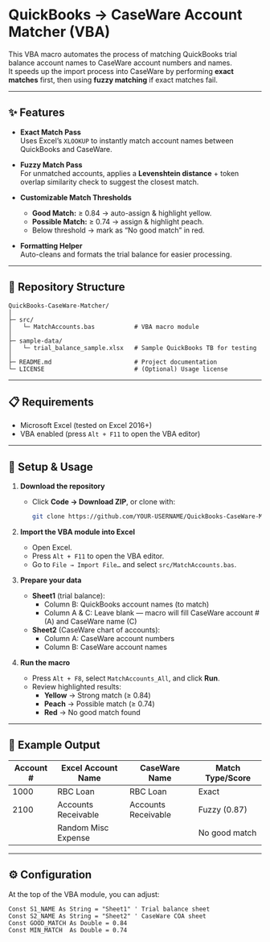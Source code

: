 # QuickBooks → CaseWare Account Matcher (VBA)

This VBA macro automates the process of matching QuickBooks trial balance account names to CaseWare account numbers and names.  
It speeds up the import process into CaseWare by performing **exact matches** first, then using **fuzzy matching** if exact matches fail.

---

## ✨ Features

- **Exact Match Pass**  
  Uses Excel’s `XLOOKUP` to instantly match account names between QuickBooks and CaseWare.  

- **Fuzzy Match Pass**  
  For unmatched accounts, applies a **Levenshtein distance** + token overlap similarity check to suggest the closest match.  

- **Customizable Match Thresholds**  
  - **Good Match:** ≥ 0.84 → auto-assign & highlight yellow.  
  - **Possible Match:** ≥ 0.74 → assign & highlight peach.  
  - Below threshold → mark as “No good match” in red.  

- **Formatting Helper**  
  Auto-cleans and formats the trial balance for easier processing.

---

## 📂 Repository Structure

    QuickBooks-CaseWare-Matcher/
    │
    ├─ src/
    │   └─ MatchAccounts.bas           # VBA macro module
    │
    ├─ sample-data/
    │   └─ trial_balance_sample.xlsx   # Sample QuickBooks TB for testing
    │
    ├─ README.md                       # Project documentation
    └─ LICENSE                         # (Optional) Usage license

---

## 📋 Requirements

- Microsoft Excel (tested on Excel 2016+)
- VBA enabled (press `Alt + F11` to open the VBA editor)

---

## 🚀 Setup & Usage

1. **Download the repository**  
   - Click **Code → Download ZIP**, or clone with:
     ```bash
     git clone https://github.com/YOUR-USERNAME/QuickBooks-CaseWare-Matcher.git
     ```

2. **Import the VBA module into Excel**  
   - Open Excel.  
   - Press `Alt + F11` to open the VBA editor.  
   - Go to `File → Import File…` and select `src/MatchAccounts.bas`.

3. **Prepare your data**  
   - **Sheet1** (trial balance):  
     - Column B: QuickBooks account names (to match)  
     - Column A & C: Leave blank — macro will fill CaseWare account # (A) and CaseWare name (C)  
   - **Sheet2** (CaseWare chart of accounts):  
     - Column A: CaseWare account numbers  
     - Column B: CaseWare account names

4. **Run the macro**  
   - Press `Alt + F8`, select `MatchAccounts_All`, and click **Run**.  
   - Review highlighted results:  
     - **Yellow** → Strong match (≥ 0.84)  
     - **Peach** → Possible match (≥ 0.74)  
     - **Red** → No good match found

---

## 🧪 Example Output

| Account # | Excel Account Name        | CaseWare Name            | Match Type/Score |
|-----------|---------------------------|--------------------------|------------------|
| 1000      | RBC Loan                  | RBC Loan                 | Exact            |
| 2100      | Accounts Receivable       | Accounts Receivable      | Fuzzy (0.87)     |
|           | Random Misc Expense       |                          | No good match    |

---

## ⚙️ Configuration

At the top of the VBA module, you can adjust:
```vba
Const S1_NAME As String = "Sheet1" ' Trial balance sheet
Const S2_NAME As String = "Sheet2" ' CaseWare COA sheet
Const GOOD_MATCH As Double = 0.84
Const MIN_MATCH  As Double = 0.74
